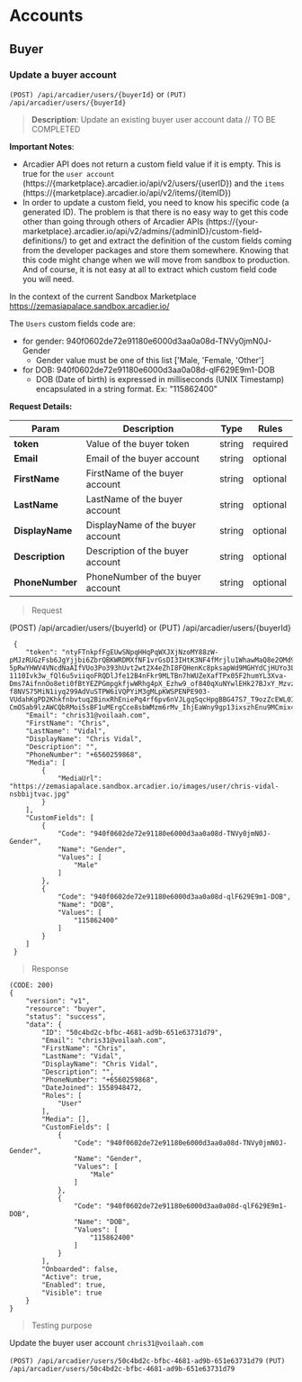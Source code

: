 # Accounts

## Buyer

### Update a buyer account

`(POST) /api/arcadier/users/{buyerId}`
or
`(PUT) /api/arcadier/users/{buyerId}`

> **Description**: Update an existing buyer user account data  // TO BE COMPLETED

**Important Notes**:
- Arcadier API does not return a custom field value if it is empty. This is true for the `user account` (https://{marketplace}.arcadier.io/api/v2/users/{userID}) and the `items` (https://{marketplace}.arcadier.io/api/v2/items/{itemID})
- In order to update a custom field, you need to know his specific code (a generated ID). The problem is that there is no easy way to get this code other than going through others of Arcadier APIs (https://{your-marketplace}.arcadier.io/api/v2/admins/{adminID}/custom-field-definitions/) to get and extract the definition of the custom fields coming from the developer packages and store them somewhere. Knowing that this code might change when we will move from sandbox to production. And of course, it is not easy at all to extract which custom field code you will need.

In the context of the current Sandbox Marketplace https://zemasiapalace.sandbox.arcadier.io/

The `Users` custom fields code are:
- for gender: 940f0602de72e91180e6000d3aa0a08d-TNVy0jmN0J-Gender
    - Gender value must be one of this list ['Male, 'Female, 'Other']
- for DOB: 940f0602de72e91180e6000d3aa0a08d-qlF629E9m1-DOB
    - DOB (Date of birth) is expressed in milliseconds (UNIX Timestamp) encapsulated in a string format. Ex: "115862400"


**Request Details:**

| Param        | Description        | Type | Rules |
|--------------|-------------------------------------------------------------------|----|----|
| **token**    |  Value of the buyer token   | string | required |
| **Email**    | Email of the buyer account      | string | optional |
| **FirstName** | FirstName of the buyer account       | string | optional |
| **LastName** | LastName of the buyer account       | string | optional |
| **DisplayName** | DisplayName of the buyer account       | string | optional |
| **Description** | Description of the buyer account       | string | optional |
| **PhoneNumber** | PhoneNumber of the buyer account       | string | optional |

> Request

(POST) /api/arcadier/users/{buyerId}
or
(PUT) /api/arcadier/users/{buyerId}
```
 {
    "token": "ntyFTnkpfFgEUwSNpqHHqPqWXJXjNzoMY88zW-pMJzRUGzFsb6JgYjjbi6ZbrQBKWRDMXfNF1vrGsDI3IHtK3NF4fMrjlu1WhawMaQ8e2OMd9OH2qHJWtsj1UZbvlkIYipSNSs5M_O4UXpcT0-5pRwYHWV4VNcdNaAIfVUo3Po393hUvt2wt2X4eZhI8FQHenKc8pksapWd9MGHYdCjHUYo3LmLjIxsXssBJ980gl0avJJEXN00NgTs2OIhs0VlF5g0anZF7xkvhO8IEYVk1ant5TxChOnum6bkQMrkOjxz6Dk5wzRhwLlIO_lM2yASA1_XVJjTf6hQHXtlVrnaGLYAFL9N9Xojh5-1110Ivk3w_fQl6u5viiqoFRQDlJfe12B4nFkr9MLTBn7hWUZeXafTPx05F2humYL3Xva-Dms7AifnnOo8eti0fBtYEZPGmpgkfjwWRhg4pX_Ezhw9_of840qXuNYwlEHk27BJxY_Mzvzmp50WrLZt1ElGPdNrRJ1UvzYZnC3CHJPAjFjDWCOOSGAU6i5uh01TcsNlYir310rWLjW38sCaPh6m-f8NVS75MiN1iyq299AdVuSTPW6iVQPYiM3gMLpKWSPENPE903-VUdahKgPD2Khkfnbvtuq2BinxRhEniePq4rf6pv6nVJLgqSqcHpgBBG47S7_T9ozZcEWL0IOfSnLk1JvKVB2vw8LqDFzuuSuB62SVzlnMK9lbNq-CmOSab9lzAWCQbRMoi5sBF1uMErgCce8sbWMzm6rMv_IhjEaWny9gp13ixszhEnu9MCmix46CMD3amaq6B",
    "Email": "chris31@voilaah.com",
    "FirstName": "Chris",
    "LastName": "Vidal",
    "DisplayName": "Chris Vidal",
    "Description": "",
    "PhoneNumber": "+6560259868",
    "Media": [
        {
            "MediaUrl": "https://zemasiapalace.sandbox.arcadier.io/images/user/chris-vidal-nsbbijtvac.jpg"
        }
    ],
    "CustomFields": [
        {
            "Code": "940f0602de72e91180e6000d3aa0a08d-TNVy0jmN0J-Gender",
            "Name": "Gender",
            "Values": [
                "Male"
            ]
        },
        {
            "Code": "940f0602de72e91180e6000d3aa0a08d-qlF629E9m1-DOB",
            "Name": "DOB",
            "Values": [
                "115862400"
            ]
        }
    ]
 }
```

 > Response

```
(CODE: 200)
{
    "version": "v1",
    "resource": "buyer",
    "status": "success",
    "data": {
        "ID": "50c4bd2c-bfbc-4681-ad9b-651e63731d79",
        "Email": "chris31@voilaah.com",
        "FirstName": "Chris",
        "LastName": "Vidal",
        "DisplayName": "Chris Vidal",
        "Description": "",
        "PhoneNumber": "+6560259868",
        "DateJoined": 1558948472,
        "Roles": [
            "User"
        ],
        "Media": [],
        "CustomFields": [
            {
                "Code": "940f0602de72e91180e6000d3aa0a08d-TNVy0jmN0J-Gender",
                "Name": "Gender",
                "Values": [
                    "Male"
                ]
            },
            {
                "Code": "940f0602de72e91180e6000d3aa0a08d-qlF629E9m1-DOB",
                "Name": "DOB",
                "Values": [
                    "115862400"
                ]
            }
        ],
        "Onboarded": false,
        "Active": true,
        "Enabled": true,
        "Visible": true
    }
}
```



> Testing purpose

Update the buyer user account `chris31@voilaah.com`

`(POST) /api/arcadier/users/50c4bd2c-bfbc-4681-ad9b-651e63731d79`
`(PUT) /api/arcadier/users/50c4bd2c-bfbc-4681-ad9b-651e63731d79`

